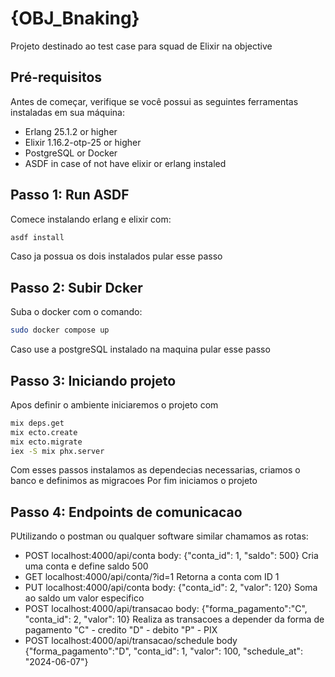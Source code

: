 # {OBJ_Bnaking}

Projeto destinado ao test case para squad de Elixir na objective

## Pré-requisitos

Antes de começar, verifique se você possui as seguintes ferramentas instaladas em sua máquina:

- Erlang 25.1.2 or higher
- Elixir 1.16.2-otp-25 or higher
- PostgreSQL or Docker
- ASDF in case of not have elixir or erlang instaled

## Passo 1: Run ASDF

Comece instalando erlang e elixir com:
```bash
asdf install
```
Caso ja possua os dois instalados pular esse passo

## Passo 2: Subir Dcker

Suba o docker com o comando:

```bash
sudo docker compose up
```

Caso use a postgreSQL instalado na maquina pular esse passo

## Passo 3: Iniciando projeto

Apos definir o ambiente iniciaremos o projeto com
```bash
mix deps.get
mix ecto.create
mix ecto.migrate
iex -S mix phx.server
```
Com esses passos instalamos as dependecias necessarias, criamos o banco e definimos as migracoes
Por fim iniciamos o projeto
## Passo 4: Endpoints de comunicacao

PUtilizando o postman ou qualquer software similar chamamos as rotas:

- POST localhost:4000/api/conta body: {"conta_id": 1, "saldo": 500}
    Cria uma conta e define saldo 500
- GET localhost:4000/api/conta/?id=1
    Retorna a conta com ID 1
- PUT localhost:4000/api/conta body: {"conta_id": 2, "valor": 120}
    Soma ao saldo um valor especifico
- POST localhost:4000/api/transacao body: {"forma_pagamento":"C", "conta_id": 2, "valor": 10}
    Realiza as transacoes a depender da forma de pagamento "C" - credito "D" - debito "P" - PIX
- POST localhost:4000/api/transacao/schedule body {"forma_pagamento":"D", "conta_id": 1, "valor": 100, "schedule_at": "2024-06-07"}

